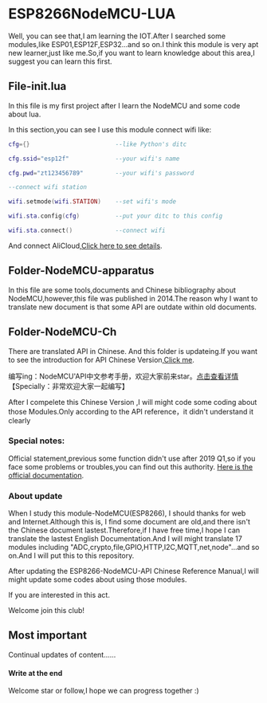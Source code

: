 # ESP8266NodeMCU-LUA
Well, you can see that,I am learning the IOT.After I searched some modules,like ESP01,ESP12F,ESP32...and so on.I think this module is
very apt new learner,just like me.So,if you want to learn knowledge about this area,I suggest you can learn this first.

## File-init.lua
  In this file is my first project after I learn the NodeMCU and some code about lua.

  In this section,you can see I use this module connect wifi like:

``` lua
cfg={}                        --like Python's ditc

cfg.ssid="esp12f"             --your wifi's name

cfg.pwd="zt123456789"         --your wifi's password

--connect wifi station

wifi.setmode(wifi.STATION)    --set wifi's mode

wifi.sta.config(cfg)          --put your ditc to this config

wifi.sta.connect()            --connect wifi
```

  And connect AliCloud,[Click here to see details](https://github.com/dreamofTaotao/ESP8266NodeMCU-LUA/blob/master/init.lua).

## Folder-NodeMCU-apparatus

  In this file are some tools,documents and Chinese bibliography about NodeMCU,however,this file was published in 2014.The reason why I 
want to translate new document is that some API are outdate within old documents.

## Folder-NodeMCU-Ch

  There are translated API in Chinese. And this folder is updateing.If you want to see the introduction for API Chinese Version,[Click 
me](https://github.com/dreamofTaotao/ESP8266NodeMCU-LUA/blob/master/ESP8266NodeMCU-Ch/README.md).

编写ing：NodeMCU'API中文参考手册，欢迎大家前来star。[点击查看详情](https://github.com/dreamofTaotao/ESP8266NodeMCU-LUA/blob/master/ESP8266NodeMCU-Ch/README.md)
【Specially：非常欢迎大家一起编写】
  
  After I compelete this Chinese Version ,I will might code some coding about those Modules.Only according to the API reference，it 
didn't understand it clearly 


### Special notes:

  Official statement,previous some function didn't use after 2019 Q1,so if you face some problems or troubles,you can find out this 
authority. [Here is the official documentation](https://nodemcu.readthedocs.io/en/master/).

### About update

  When I study this module-NodeMCU(ESP8266), I should thanks for web and Internet.Although this is, I find some document are old,and 
there isn't the Chinese document lastest.Therefore,if I have free time,I hope I can translate the lastest English Documentation.And I 
will might translate 17 modules including "ADC,crypto,file,GPIO,HTTP,I2C,MQTT,net,node"...and so on.And I will put this to this 
repository.

  After updating the ESP8266-NodeMCU-API Chinese Reference Manual,I will might update some codes about using those modules. 

  If you are interested in this act.
  
  Welcome join this club! 
  
## Most important

  Continual updates of content......

#### Write at the end

  Welcome star or follow,I hope we can progress together :)
